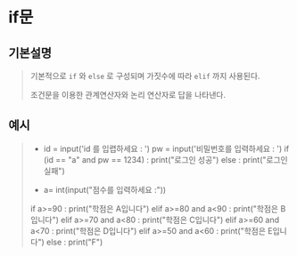 # if문

## 기본설명

> 기본적으로 `if` 와 `else` 로 구성되며 가짓수에 따라 `elif` 까지 사용된다.
>
> 조건문을 이용한 관계연산자와 논리 연산자로 답을 나타낸다.

## 예시

>
>*  id = input('id 를 입렵하세요 : ')
>	pw = input('비밀번호를 입력하세요 : ')
>	 if (id == "a" and pw == 1234) :
>	 print("로그인 성공")
>	else :
>	print("로그인 실패")
>	
>*   a= int(input("점수를 입력하세요 :"))
>   
>   if a>=90 :
>       print("학점은 A입니다")
>   elif a>=80 and a<90 :
>       print("학점은 B입니다")
>   elif a>=70 and a<80 :
>       print("학점은 C입니다")
>   elif a>=60 and a<70 :
>       print("학점은 D입니다")
>   elif a>=50 and a<60 :
>       print("학점은 E입니다")
>   else :
>       print("F")
